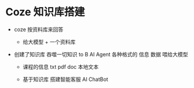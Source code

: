 # Coze 知识库搭建

- coze 按资料库来回答
  - 给大模型 + 一个资料库

- 创建了知识库
  吞噬一切知识 to B AI Agent
  各种格式的 信息 数据 喂给大模型 
  - 课程的信息 txt pdf doc 本地文本

  - 基于知识库 搭建智能客服 AI ChatBot